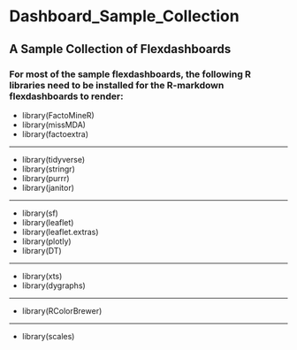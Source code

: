 # Dashboard_Sample_Collection
## A Sample Collection of Flexdashboards

### For most of the sample flexdashboards, the following R libraries need to be installed for the R-markdown flexdashboards to render:

- library(FactoMineR)
- library(missMDA)
- library(factoextra)
-----
- library(tidyverse)
- library(stringr)
- library(purrr)
- library(janitor)
-----
- library(sf)
- library(leaflet)
- library(leaflet.extras)
- library(plotly)
- library(DT)
-----
- library(xts)
- library(dygraphs)
-----
- library(RColorBrewer)
-----
- library(scales)






